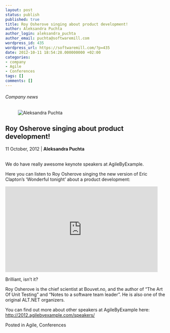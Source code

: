 ```yaml
---
layout: post
status: publish
published: true
title: Roy Osherove singing about product development!
author: Aleksandra Puchta
author_login: aleksandra_puchta
author_email: puchta@softwaremill.com
wordpress_id: 435
wordpress_url: https://softwaremill.com/?p=435
date: 2012-10-11 18:54:28.000000000 +02:00
categories:
- company
- Agile
- Conferences
tags: []
comments: []
---
```


<h6>Company news</h6>
<div class="post-header clearfix">
<figure><div class="image"><img src="https://softwaremill.com/wp-content/uploads/2013/04/puchta.jpg" alt="Aleksandra Puchta"></div></figure><div class="title">
<h2 class="font-dark-blue font-normal">Roy Osherove singing about product development!</h2>11 October, 2012 | <b>Aleksandra Puchta</b><br><br>
</div>
</div>
<div class="post-rows"><div class="text">
<div>
<p>We do have really awesome keynote speakers at AgileByExample.</p>
<p>Here you can listen to Roy Osherove singing the new version of Eric Clapton’s ‘Wonderful tonight’ about a product development:</p>
<p><iframe src="http://www.youtube.com/embed/7Q5GoRU_pYU?rel=0" height="270" width="480" frameborder="0"></iframe></p>
<p>Brilliant, isn’t it?</p>
<p>Roy Osherove is the chief scientist at Bouvet.no, and the author of “The Art Of Unit Testing” and “Notes to a software team leader”. He is also one of the original ALT.NET organizers.</p>
<p>You can find out more about other speakers at AgileByExample here: <a href="http://2012.agilebyexample.com/speakers/">http://2012.agilebyexample.com/speakers/</a></p>
</div>
</div></div>
<div class="post-footer">Posted in Agile, Conferences</div>

